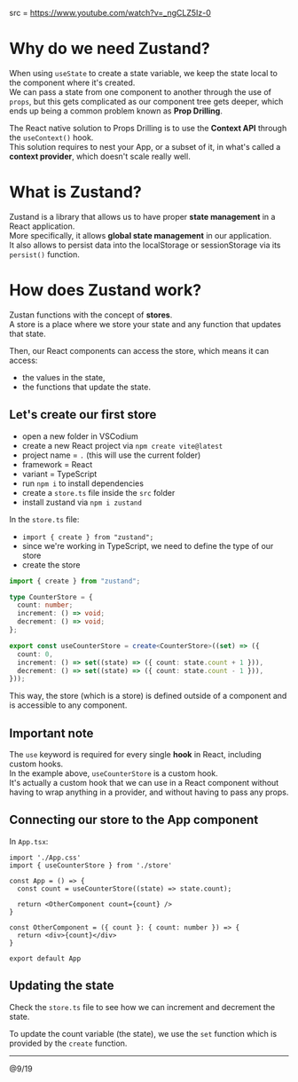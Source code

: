 src = https://www.youtube.com/watch?v=_ngCLZ5Iz-0

# Why do we need Zustand?

When using `useState` to create a state variable, we keep the state local to the component where it's created.  
We can pass a state from one component to another through the use of `props`, but this gets complicated
as our component tree gets deeper, which ends up being a common problem known as **Prop Drilling**.  

The React native solution to Props Drilling is to use the **Context API** through the `useContext()` hook.  
This solution requires to nest your App, or a subset of it, in what's called a **context provider**, which 
doesn't scale really well.  

# What is Zustand?

Zustand is a library that allows us to have proper **state management** in a React application.  
More specifically, it allows **global state management** in our application.  
It also allows to persist data into the localStorage or sessionStorage via its `persist()` function.  

# How does Zustand work?

Zustan functions with the concept of **stores**.  
A store is a place where we store your state and any function that updates that state.  

Then, our React components can access the store, which means it can access: 
- the values in the state,
- the functions that update the state.

## Let's create our first store

- open a new folder in VSCodium
- create a new React project via `npm create vite@latest`
- project name = `.` (this will use the current folder)
- framework = React
- variant = TypeScript
- run `npm i` to install dependencies
- create a `store.ts` file inside the `src` folder
- install zustand via `npm i zustand`

In the `store.ts` file:
- `import { create } from "zustand";`
- since we're working in TypeScript, we need to define the type of our store
- create the store

```ts
import { create } from "zustand";

type CounterStore = {
  count: number;
  increment: () => void;
  decrement: () => void;
};

export const useCounterStore = create<CounterStore>((set) => ({
  count: 0,
  increment: () => set((state) => ({ count: state.count + 1 })),
  decrement: () => set((state) => ({ count: state.count - 1 })),
}));
```

This way, the store (which is a store) is defined outside of a component and is accessible to any component.  

## Important note

The `use` keyword is required for every single **hook** in React, including custom hooks.  
In the example above, `useCounterStore` is a custom hook.  
It's actually a custom hook that we can use in a React component without having to wrap anything in a provider, 
and without having to pass any props.  

## Connecting our store to the App component

In `App.tsx`:
```tsx
import './App.css'
import { useCounterStore } from './store'

const App = () => {
  const count = useCounterStore((state) => state.count);

  return <OtherComponent count={count} />
}

const OtherComponent = ({ count }: { count: number }) => {
  return <div>{count}</div>
}

export default App
```

## Updating the state

Check the `store.ts` file to see how we can increment and decrement the state.  

To update the count variable (the state), we use the `set` function which is provided by the `create` function.  


---
@9/19